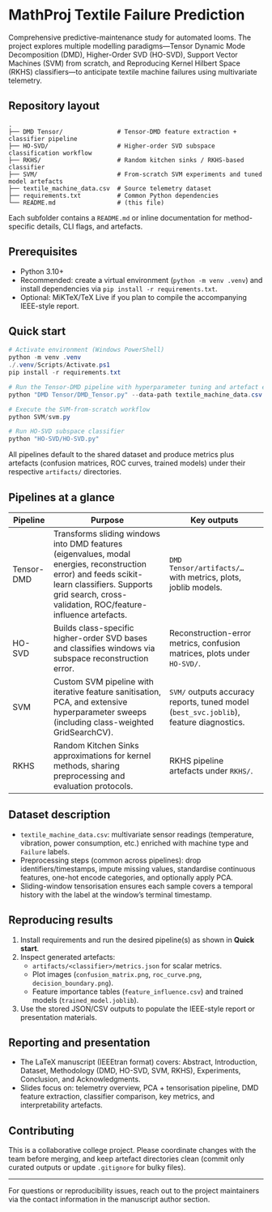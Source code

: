 # MathProj Textile Failure Prediction

Comprehensive predictive-maintenance study for automated looms. The project explores multiple modelling paradigms—Tensor Dynamic Mode Decomposition (DMD), Higher-Order SVD (HO-SVD), Support Vector Machines (SVM) from scratch, and Reproducing Kernel Hilbert Space (RKHS) classifiers—to anticipate textile machine failures using multivariate telemetry.

## Repository layout

```text
.
├── DMD Tensor/               # Tensor-DMD feature extraction + classifier pipeline
├── HO-SVD/                   # Higher-order SVD subspace classification workflow
├── RKHS/                     # Random kitchen sinks / RKHS-based classifier
├── SVM/                      # From-scratch SVM experiments and tuned model artefacts
├── textile_machine_data.csv  # Source telemetry dataset
├── requirements.txt          # Common Python dependencies
└── README.md                 # (this file)
```

Each subfolder contains a `README.md` or inline documentation for method-specific details, CLI flags, and artefacts.

## Prerequisites

- Python 3.10+
- Recommended: create a virtual environment (`python -m venv .venv`) and install dependencies via `pip install -r requirements.txt`.
- Optional: MiKTeX/TeX Live if you plan to compile the accompanying IEEE-style report.

## Quick start

```powershell
# Activate environment (Windows PowerShell)
python -m venv .venv
./.venv/Scripts/Activate.ps1
pip install -r requirements.txt

# Run the Tensor-DMD pipeline with hyperparameter tuning and artefact export
python "DMD Tensor/DMD_Tensor.py" --data-path textile_machine_data.csv --grid-search --compare-classifiers --output-dir artifacts

# Execute the SVM-from-scratch workflow
python SVM/svm.py

# Run HO-SVD subspace classifier
python "HO-SVD/HO-SVD.py"
```

All pipelines default to the shared dataset and produce metrics plus artefacts (confusion matrices, ROC curves, trained models) under their respective `artifacts/` directories.

## Pipelines at a glance

| Pipeline | Purpose | Key outputs |
|----------|---------|-------------|
| Tensor-DMD | Transforms sliding windows into DMD features (eigenvalues, modal energies, reconstruction error) and feeds scikit-learn classifiers. Supports grid search, cross-validation, ROC/feature-influence artefacts. | `DMD Tensor/artifacts/…` with metrics, plots, joblib models. |
| HO-SVD | Builds class-specific higher-order SVD bases and classifies windows via subspace reconstruction error. | Reconstruction-error metrics, confusion matrices, plots under `HO-SVD/`. |
| SVM | Custom SVM pipeline with iterative feature sanitisation, PCA, and extensive hyperparameter sweeps (including class-weighted GridSearchCV). | `SVM/` outputs accuracy reports, tuned model (`best_svc.joblib`), feature diagnostics. |
| RKHS | Random Kitchen Sinks approximations for kernel methods, sharing preprocessing and evaluation protocols. | RKHS pipeline artefacts under `RKHS/`. |

## Dataset description

- `textile_machine_data.csv`: multivariate sensor readings (temperature, vibration, power consumption, etc.) enriched with machine type and `Failure` labels.
- Preprocessing steps (common across pipelines): drop identifiers/timestamps, impute missing values, standardise continuous features, one-hot encode categories, and optionally apply PCA.
- Sliding-window tensorisation ensures each sample covers a temporal history with the label at the window’s terminal timestamp.

## Reproducing results

1. Install requirements and run the desired pipeline(s) as shown in **Quick start**.
2. Inspect generated artefacts:
   - `artifacts/<classifier>/metrics.json` for scalar metrics.
   - Plot images (`confusion_matrix.png`, `roc_curve.png`, `decision_boundary.png`).
   - Feature importance tables (`feature_influence.csv`) and trained models (`trained_model.joblib`).
3. Use the stored JSON/CSV outputs to populate the IEEE-style report or presentation materials.

## Reporting and presentation

- The LaTeX manuscript (IEEEtran format) covers: Abstract, Introduction, Dataset, Methodology (DMD, HO-SVD, SVM, RKHS), Experiments, Conclusion, and Acknowledgments.
- Slides focus on: telemetry overview, PCA + tensorisation pipeline, DMD feature extraction, classifier comparison, key metrics, and interpretability artefacts.

## Contributing

This is a collaborative college project. Please coordinate changes with the team before merging, and keep artefact directories clean (commit only curated outputs or update `.gitignore` for bulky files).

---

For questions or reproducibility issues, reach out to the project maintainers via the contact information in the manuscript author section.
